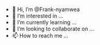 - 👋 Hi, I’m @Frank-nyamwea
- 👀 I’m interested in ...
- 🌱 I’m currently learning ...
- 💞️ I’m looking to collaborate on ...
- 📫 How to reach me ...

<!---
Frank-nyamwea/Frank-nyamwea is a ✨ special ✨ repository because its `README.md` (this file) appears on your GitHub profile.
You can click the Preview link to take a look at your changes.
--->
